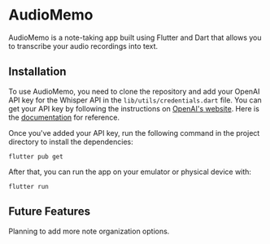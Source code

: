 # AudioMemo

AudioMemo is a note-taking app built using Flutter and Dart that allows you to transcribe your audio recordings into text.

## Installation

To use AudioMemo, you need to clone the repository and add your OpenAI API key for the Whisper API in the `lib/utils/credentials.dart` file. You can get your API key by following the instructions on [OpenAI's website](https://openai.com/research/whisper).
Here is the [documentation](https://platform.openai.com/docs/api-reference/audio) for reference.

Once you've added your API key, run the following command in the project directory to install the dependencies:

    flutter pub get

After that, you can run the app on your emulator or physical device with:

    flutter run

## Future Features

Planning to add more note organization options.

